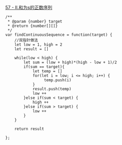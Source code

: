 [57 - II.和为s的正数序列](https://leetcode-cn.com/problems/he-wei-sde-lian-xu-zheng-shu-xu-lie-lcof/)

```
/**
 * @param {number} target
 * @return {number[][]}
 */
var findContinuousSequence = function(target) {
    //双指针做法
    let low = 1, high = 2
    let result = []

    while(low < high) {
        let sum = (low + high)*(high - low + 1)/2
        if(sum == target){
            let temp = []
            for(let i = low; i <= high; i++) {
                 temp.push(i)
            }
            result.push(temp)
            low ++
        }else if(sum < target) {
            high ++ 
        }else if(sum > target) {
            low ++
        }
    }

    return result
    
};
```
